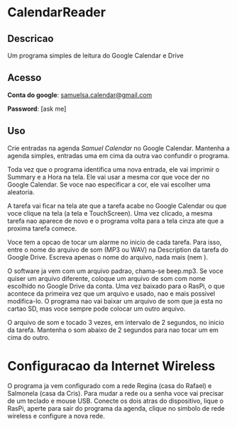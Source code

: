 # CalendarReader

## Descricao

Um programa simples de leitura do Google Calendar e Drive

## Acesso

**Conta do google**: samuelsa.calendar@gmail.com

**Password**: [ask me]

## Uso

Crie entradas na agenda *Samuel Calendar* no Google Calendar. Mantenha a agenda simples, entradas uma em cima da outra vao confundir o programa.

Toda vez que o programa identifica uma nova entrada, ele vai imprimir o Summary e a Hora na tela. Ele vai usar a mesma cor que voce der no Google Calendar. Se voce nao especificar a cor, ele vai escolher uma aleatoria.

A tarefa vai ficar na tela ate que a tarefa acabe no Google Calendar ou que voce clique na tela (a tela e TouchScreen). Uma vez clicado, a mesma tarefa nao aparece de novo e o programa volta para a tela cinza ate que a proxima tarefa comece.

Voce tem a opcao de tocar um alarme no inicio de cada tarefa. Para isso, entre o nome do arquivo de som (MP3 ou WAV) na Description da tarefa do Google Drive. Escreva apenas o nome do arquivo, nada mais (nem <enter>).

O software ja vem com um arquivo padrao, chama-se beep.mp3. Se voce quiser um arquivo diferente, coloque um arquivo de som com nome escolhido no Google Drive da conta. Uma vez baixado para o RasPi, o que acontece da primeira vez que um arquivo e usado, nao e mais possivel modifica-lo. O programa nao vai baixar um arquivo de som que ja esta no cartao SD, mas voce sempre pode colocar um outro arquivo.

O arquivo de som e tocado 3 vezes, em intervalo de 2 segundos, no inicio da tarefa. Mantenha o som abaixo de 2 segundos para nao tocar um em cima do outro.

# Configuracao da Internet Wireless

O programa ja vem configurado com a rede Regina (casa do Rafael) e Salmonela (casa da Cris). Para mudar a rede ou a senha voce vai precisar de um teclado e mouse USB. Conecte os dois atras do dispositivo, lique o RasPi, aperte <ESC> para sair do programa da agenda, clique no simbolo de rede wireless e configure a nova rede.
